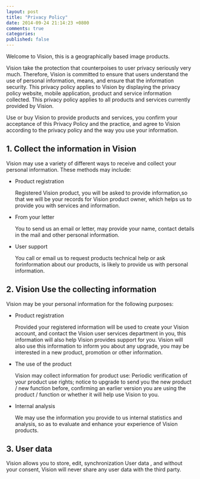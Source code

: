 ```yaml
---
layout: post
title: "Privacy Policy"
date: 2014-09-24 21:14:23 +0800
comments: true
categories:
published: false
---
```


Welcome to Vision, this is a geographically based image products.

Vision  take the protection that counterpoises to user privacy seriously very much.  Therefore, Vision is committed to ensure that users understand the use of personal information, means, and ensure that the information security. This privacy policy applies to Vision by displaying the privacy policy website, mobile application, product and service information collected. This privacy policy applies to all products and services currently provided by Vision.

Use or buy Vision to provide products and services, you confirm your acceptance of this Privacy Policy and the practice, and agree to Vision  according to the privacy policy and the way you use your information.

## 1. Collect the information in Vision
Vision may use a variety of different ways to receive and collect your personal information. These methods may include:

* Product registration

  Registered Vision product, you will be asked to provide information,so that we will be your records for Vision product owner, which helps us to provide you with services and information.

* From your letter

  You to send us an email or letter, may provide your name, contact details in the mail and other personal information.

* User support

  You call or email us to request products technical help or ask forinformation about our products, is likely to provide us with personal information.

## 2. Vision Use the collecting information

  Vision may be your personal information for the following purposes:

  * Product registration

    Provided your registered information will be used to create your Vision account, and contact the Vision user services department in you, this information will also help Vision provides support for you. Vision will also use this information to inform you about any upgrade, you may be interested in a new product, promotion or other information.

  * The use of the product

    Vision may collect information for product use: Periodic verification of your product use rights; notice to upgrade to send you the new product / new function before, confirming an earlier version you are using the product / function or whether it will help use Vision to you.

  * Internal analysis

    We may use the information you provide to us internal statistics and analysis, so as to evaluate and enhance your experience of Vision products.

## 3. User data

  Vision allows you to store, edit, synchronization User data , and without your consent, Vision will never share any user data  with the third party.
